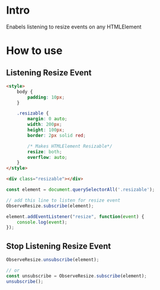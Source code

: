 # Intro

Enabels listening to resize events on any HTMLElement

# How to use

## Listening Resize Event

``` html
<style>
    body {
        padding: 10px;
    }

    .resizable {
        margin: 0 auto;
        width: 200px;
        height: 100px;
        border: 2px solid red;

        /* Makes HTMLElement Resizable*/
        resize: both;
        overflow: auto;
    }
</style>

<div class="resizable"></div>
```

``` javascript
const element = document.querySelectorAll('.resizable');

// add this line to listen for resize event
ObserveResize.subscribe(element);

element.addEventListener("resize", function(event) {
    console.log(event);
});
```

## Stop Listening Resize Event

``` javascript
ObserveResize.unsubscribe(element);

// or 
const unsubscribe = ObserveResize.subscribe(element);
unsubscribe();
```
